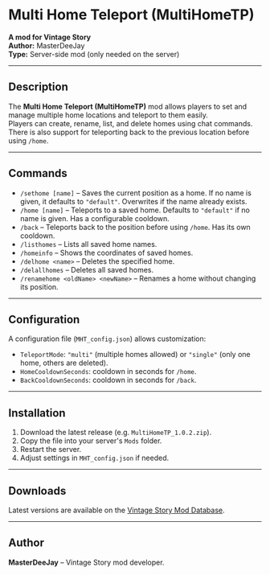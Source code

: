 # Multi Home Teleport (MultiHomeTP)

**A mod for Vintage Story**  
**Author:** MasterDeeJay  
**Type:** Server-side mod (only needed on the server)

---

## Description

The **Multi Home Teleport (MultiHomeTP)** mod allows players to set and manage multiple home locations and teleport to them easily.  
Players can create, rename, list, and delete homes using chat commands.  
There is also support for teleporting back to the previous location before using `/home`.

---

## Commands

- `/sethome [name]` – Saves the current position as a home. If no name is given, it defaults to `"default"`. Overwrites if the name already exists.  
- `/home [name]` – Teleports to a saved home. Defaults to `"default"` if no name is given. Has a configurable cooldown.  
- `/back` – Teleports back to the position before using `/home`. Has its own cooldown.  
- `/listhomes` – Lists all saved home names.  
- `/homeinfo` – Shows the coordinates of saved homes.  
- `/delhome <name>` – Deletes the specified home.  
- `/delallhomes` – Deletes all saved homes.  
- `/renamehome <oldName> <newName>` – Renames a home without changing its position.  

---

## Configuration

A configuration file (`MHT_config.json`) allows customization:

- `TeleportMode`: `"multi"` (multiple homes allowed) or `"single"` (only one home, others are deleted).  
- `HomeCooldownSeconds`: cooldown in seconds for `/home`.  
- `BackCooldownSeconds`: cooldown in seconds for `/back`.  

---

## Installation

1. Download the latest release (e.g. `MultiHomeTP_1.0.2.zip`).  
2. Copy the file into your server's `Mods` folder.  
3. Restart the server.  
4. Adjust settings in `MHT_config.json` if needed.  

---

## Downloads

Latest versions are available on the [Vintage Story Mod Database](https://mods.vintagestory.at/show/mod/26212).

---

## Author

**MasterDeeJay** – Vintage Story mod developer.  

